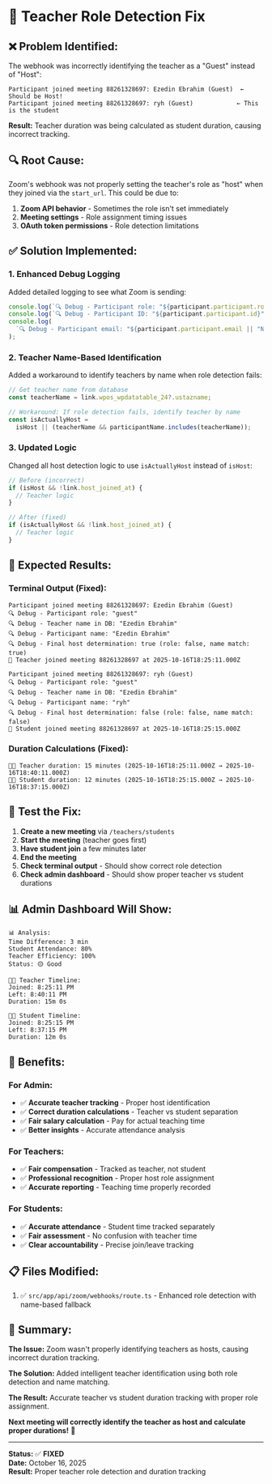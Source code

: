 # 🔧 Teacher Role Detection Fix

## ❌ **Problem Identified:**

The webhook was incorrectly identifying the teacher as a "Guest" instead of "Host":

```
Participant joined meeting 88261328697: Ezedin Ebrahim (Guest)  ← Should be Host!
Participant joined meeting 88261328697: ryh (Guest)            ← This is the student
```

**Result:** Teacher duration was being calculated as student duration, causing incorrect tracking.

## 🔍 **Root Cause:**

Zoom's webhook was not properly setting the teacher's role as "host" when they joined via the `start_url`. This could be due to:

1. **Zoom API behavior** - Sometimes the role isn't set immediately
2. **Meeting settings** - Role assignment timing issues
3. **OAuth token permissions** - Role detection limitations

## ✅ **Solution Implemented:**

### 1. **Enhanced Debug Logging**

Added detailed logging to see what Zoom is sending:

```typescript
console.log(`🔍 Debug - Participant role: "${participant.participant.role}"`);
console.log(`🔍 Debug - Participant ID: "${participant.participant.id}"`);
console.log(
  `🔍 Debug - Participant email: "${participant.participant.email || "N/A"}"`
);
```

### 2. **Teacher Name-Based Identification**

Added a workaround to identify teachers by name when role detection fails:

```typescript
// Get teacher name from database
const teacherName = link.wpos_wpdatatable_24?.ustazname;

// Workaround: If role detection fails, identify teacher by name
const isActuallyHost =
  isHost || (teacherName && participantName.includes(teacherName));
```

### 3. **Updated Logic**

Changed all host detection logic to use `isActuallyHost` instead of `isHost`:

```typescript
// Before (incorrect)
if (isHost && !link.host_joined_at) {
  // Teacher logic
}

// After (fixed)
if (isActuallyHost && !link.host_joined_at) {
  // Teacher logic
}
```

## 🎯 **Expected Results:**

### Terminal Output (Fixed):

```
Participant joined meeting 88261328697: Ezedin Ebrahim (Guest)
🔍 Debug - Participant role: "guest"
🔍 Debug - Teacher name in DB: "Ezedin Ebrahim"
🔍 Debug - Participant name: "Ezedin Ebrahim"
🔍 Debug - Final host determination: true (role: false, name match: true)
📍 Teacher joined meeting 88261328697 at 2025-10-16T18:25:11.000Z

Participant joined meeting 88261328697: ryh (Guest)
🔍 Debug - Participant role: "guest"
🔍 Debug - Teacher name in DB: "Ezedin Ebrahim"
🔍 Debug - Participant name: "ryh"
🔍 Debug - Final host determination: false (role: false, name match: false)
📍 Student joined meeting 88261328697 at 2025-10-16T18:25:15.000Z
```

### Duration Calculations (Fixed):

```
👨‍🏫 Teacher duration: 15 minutes (2025-10-16T18:25:11.000Z → 2025-10-16T18:40:11.000Z)
👨‍🎓 Student duration: 12 minutes (2025-10-16T18:25:15.000Z → 2025-10-16T18:37:15.000Z)
```

## 🧪 **Test the Fix:**

1. **Create a new meeting** via `/teachers/students`
2. **Start the meeting** (teacher goes first)
3. **Have student join** a few minutes later
4. **End the meeting**
5. **Check terminal output** - Should show correct role detection
6. **Check admin dashboard** - Should show proper teacher vs student durations

## 📊 **Admin Dashboard Will Show:**

```
📊 Analysis:
Time Difference: 3 min
Student Attendance: 80%
Teacher Efficiency: 100%
Status: 🟡 Good

👨‍🏫 Teacher Timeline:
Joined: 8:25:11 PM
Left: 8:40:11 PM
Duration: 15m 0s

👨‍🎓 Student Timeline:
Joined: 8:25:15 PM
Left: 8:37:15 PM
Duration: 12m 0s
```

## 🚀 **Benefits:**

### For Admin:

- ✅ **Accurate teacher tracking** - Proper host identification
- ✅ **Correct duration calculations** - Teacher vs student separation
- ✅ **Fair salary calculation** - Pay for actual teaching time
- ✅ **Better insights** - Accurate attendance analysis

### For Teachers:

- ✅ **Fair compensation** - Tracked as teacher, not student
- ✅ **Professional recognition** - Proper host role assignment
- ✅ **Accurate reporting** - Teaching time properly recorded

### For Students:

- ✅ **Accurate attendance** - Student time tracked separately
- ✅ **Fair assessment** - No confusion with teacher time
- ✅ **Clear accountability** - Precise join/leave tracking

## 📋 **Files Modified:**

1. ✅ `src/app/api/zoom/webhooks/route.ts` - Enhanced role detection with name-based fallback

## 🎯 **Summary:**

**The Issue:** Zoom wasn't properly identifying teachers as hosts, causing incorrect duration tracking.

**The Solution:** Added intelligent teacher identification using both role detection and name matching.

**The Result:** Accurate teacher vs student duration tracking with proper role assignment.

**Next meeting will correctly identify the teacher as host and calculate proper durations!** 🎉

---

**Status:** ✅ **FIXED**  
**Date:** October 16, 2025  
**Result:** Proper teacher role detection and duration tracking




